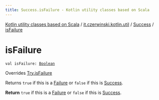 ```yaml
---
title: Success.isFailure - Kotlin utility classes based on Scala
---
```


[Kotlin utility classes based on Scala](../../index.html) / [it.czerwinski.kotlin.util](../index.html) / [Success](index.html) / [isFailure](./is-failure.html)

# isFailure

`val isFailure: `[`Boolean`](https://kotlinlang.org/api/latest/jvm/stdlib/kotlin/-boolean/index.html)

Overrides [Try.isFailure](../-try/is-failure.html)

Returns `true` if this is a [Failure](../-failure/index.html) or `false` if this is [Success](index.html).

**Return**
`true` if this is a [Failure](../-failure/index.html) or `false` if this is [Success](index.html).

